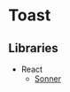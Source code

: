 # Toast

<!--
Forgot password?

Sending password reset email...
Check your inbox for your password reset link.
-->

## Libraries

- React
  - [Sonner](https://github.com/emilkowalski/sonner)
